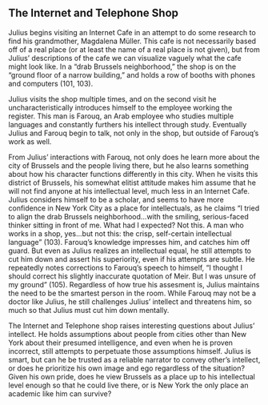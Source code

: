 ## The Internet and Telephone Shop

Julius begins visiting an Internet Cafe in an attempt to do some research to find his grandmother, Magdalena Müller. This cafe is not necessarily based off of a real place (or at least the name of a real place is not given), but from Julius’ descriptions of the cafe we can visualize vaguely what the cafe might look like. In a “drab Brussels neighborhood,” the shop is on the “ground floor of a narrow building,” and holds a row of booths with phones and computers (101, 103).

Julius visits the shop multiple times, and on the second visit he uncharacteristically introduces himself to the employee working the register. This man is Farouq, an Arab employee who studies multiple languages and constantly furthers his intellect through study. Eventually Julius and Farouq begin to talk, not only in the shop, but outside of Farouq’s work as well.

From Julius’ interactions with Farouq, not only does he learn more about the city of Brussels and the people living there, but he also learns something about how his character functions differently in this city. When he visits this district of Brussels, his somewhat elitist attitude makes him assume that he will not find anyone at his intellectual level, much less in an Internet Cafe. Julius considers himself to be a scholar, and seems to have more confidence in New York City as a place for intellectuals, as he claims “I tried to align the drab Brussels neighborhood...with the smiling, serious-faced thinker sitting in front of me. What had I expected? Not this. A man who works in a shop, yes...but not this: the crisp, self-certain intellectual language” (103). Farouq’s knowledge impresses him, and catches him off guard. But even as Julius realizes an intellectual equal, he still attempts to cut him down and assert his superiority, even if his attempts are subtle. He repeatedly notes corrections to Farouq’s speech to himself, “I thought I should correct his slightly inaccurate quotation of Meir. But I was unsure of my ground” (105). Regardless of how true his assesment is, Julius maintains the need to be the smartest person in the room. While Farouq may not be a doctor like Julius, he still challenges Julius’ intellect and threatens him, so much so that Julius must cut him down mentally.

The Internet and Telephone shop raises interesting questions about Julius’ intellect. He holds assumptions about people from cities other than New York about their presumed intelligence, and even when he is proven incorrect, still attempts to perpetuate those assumptions himself. Julius is smart, but can he be trusted as a reliable narrator to convey other’s intellect, or does he prioritize his own image and ego regardless of the situation? Given his own pride, does he view Brussels as a place up to his intellectual level enough so that he could live there, or is New York the only place an academic like him can survive?
